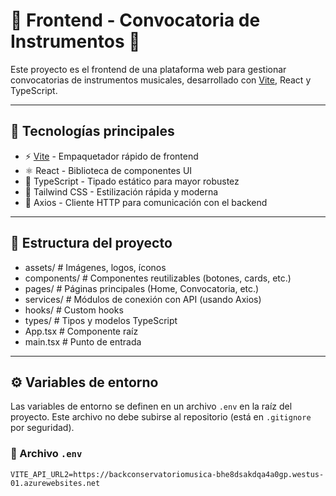 # 🎼 Frontend - Convocatoria de Instrumentos 🎻

Este proyecto es el frontend de una plataforma web para gestionar convocatorias de instrumentos musicales, desarrollado con [Vite](https://vitejs.dev/), React y TypeScript.

---

## 🚀 Tecnologías principales

- ⚡️ [Vite](https://vitejs.dev/) - Empaquetador rápido de frontend
- ⚛️ React - Biblioteca de componentes UI
- 🧠 TypeScript - Tipado estático para mayor robustez
- 💅 Tailwind CSS - Estilización rápida y moderna
- 🔐 Axios - Cliente HTTP para comunicación con el backend

---

## 📁 Estructura del proyecto

 * assets/ # Imágenes, logos, íconos
*  components/ # Componentes reutilizables (botones, cards, etc.)
 * pages/ # Páginas principales (Home, Convocatoria, etc.)
*  services/ # Módulos de conexión con API (usando Axios)
*  hooks/ # Custom hooks
*  types/ # Tipos y modelos TypeScript
*  App.tsx # Componente raíz
*  main.tsx # Punto de entrada


---

## ⚙️ Variables de entorno

Las variables de entorno se definen en un archivo `.env` en la raíz del proyecto. Este archivo no debe subirse al repositorio (está en `.gitignore` por seguridad).

### 📄 Archivo `.env`

```env
VITE_API_URL2=https://backconservatoriomusica-bhe8dsakdqa4a0gp.westus-01.azurewebsites.net
